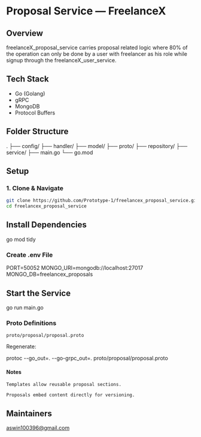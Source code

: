 
# Proposal Service — FreelanceX

## Overview
freelanceX_proposal_service carries proposal related logic where 80% of the operation can only be done by a user with freelancer as his role while signup through the freelanceX_user_service.

## Tech Stack
- Go (Golang)
- gRPC
- MongoDB
- Protocol Buffers

## Folder Structure

.
├── config/
├── handler/
├── model/
├── proto/
├── repository/
├── service/
├── main.go
└── go.mod


## Setup

### 1. Clone & Navigate
```bash
git clone https://github.com/Prototype-1/freelancex_proposal_service.git
cd freelancex_proposal_service
```

## Install Dependencies

go mod tidy

### Create .env File

PORT=50052
MONGO_URI=mongodb://localhost:27017
MONGO_DB=freelancex_proposals

## Start the Service

go run main.go

### Proto Definitions

    proto/proposal/proposal.proto

Regenerate:

protoc --go_out=. --go-grpc_out=. proto/proposal/proposal.proto

#### Notes

    Templates allow reusable proposal sections.

    Proposals embed content directly for versioning.

## Maintainers

aswin100396@gmail.com